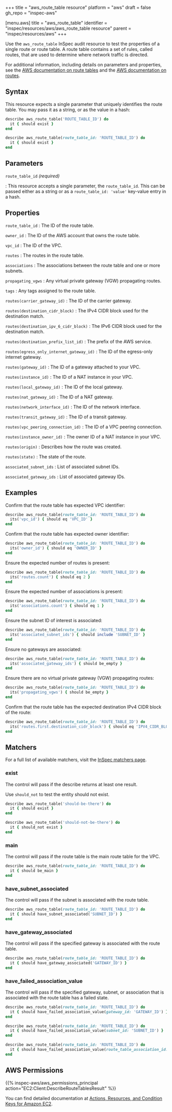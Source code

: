 +++
title = "aws_route_table resource"
platform = "aws"
draft = false
gh_repo = "inspec-aws"

[menu.aws]
title = "aws_route_table"
identifier = "inspec/resources/aws/aws_route_table resource"
parent = "inspec/resources/aws"
+++

Use the `aws_route_table` InSpec audit resource to test the properties of a single route or route table. A route table contains a set of rules, called routes, that are used to determine where network traffic is directed.

For additional information, including details on parameters and properties, see the [AWS documentation on route tables](https://docs.aws.amazon.com/AWSCloudFormation/latest/UserGuide/aws-resource-ec2-route-table.html) and the [AWS documentation on routes](https://docs.aws.amazon.com/AWSCloudFormation/latest/UserGuide/aws-resource-ec2-route.html#cfn-ec2-route-destinationcidrblock).

## Syntax

This resource expects a single parameter that uniquely identifies the route table. You may pass it as a string, or as the value in a hash:

```ruby
describe aws_route_table('ROUTE_TABLE_ID') do
  it { should exist }
end
```

```ruby
describe aws_route_table(route_table_id: 'ROUTE_TABLE_ID') do
  it { should exist }
end
```

## Parameters

`route_table_id` _(required)_

: This resource accepts a single parameter, the `route_table_id`.
  This can be passed either as a string or as a `route_table_id: 'value'` key-value entry in a hash.

## Properties

`route_table_id`
: The ID of the route table.

`owner_id`
: The ID of the AWS account that owns the route table.

`vpc_id`
: The ID of the VPC.

`routes`
: The routes in the route table.

`associations`
: The associations between the route table and one or more subnets.

`propagating_vgws`
: Any virtual private gateway (VGW) propagating routes.

`tags`
: Any tags assigned to the route table.

`routes(carrier_gateway_id)`
: The ID of the carrier gateway.

`routes(destination_cidr_block)`
: The IPv4 CIDR block used for the destination match.

`routes(destination_ipv_6_cidr_block)`
: The IPv6 CIDR block used for the destination match.

`routes(destination_prefix_list_id)`
: The prefix of the AWS service.

`routes(egress_only_internet_gateway_id)`
: The ID of the egress-only internet gateway.

`routes(gateway_id)`
: The ID of a gateway attached to your VPC.

`routes(instance_id)`
: The ID of a NAT instance in your VPC.

`routes(local_gateway_id)`
: The ID of the local gateway.

`routes(nat_gateway_id)`
: The ID of a NAT gateway.

`routes(network_interface_id)`
: The ID of the network interface.

`routes(transit_gateway_id)`
: The ID of a transit gateway.

`routes(vpc_peering_connection_id)`
: The ID of a VPC peering connection.

`routes(instance_owner_id)`
: The owner ID of a NAT instance in your VPC.

`routes(origin)`
: Describes how the route was created.

`routes(state)`
: The state of the route.

`associated_subnet_ids`
: List of associated subnet IDs.

`associated_gateway_ids`
: List of associated gateway IDs.

## Examples

Confirm that the route table has expected VPC identifier:

```ruby
describe aws_route_table(route_table_id: 'ROUTE_TABLE_ID') do
  its('vpc_id') { should eq 'VPC_ID' }
end
```

Confirm that the route table has expected owner identifier:

```ruby
describe aws_route_table(route_table_id: 'ROUTE_TABLE_ID') do
  its('owner_id') { should eq 'OWNER_ID' }
end
```

Ensure the expected number of routes is present:

```ruby
describe aws_route_table(route_table_id: 'ROUTE_TABLE_ID') do
  its('routes.count') { should eq 2 }
end
```

Ensure the expected number of associations is present:

```ruby
describe aws_route_table(route_table_id: 'ROUTE_TABLE_ID') do
  its('associations.count') { should eq 1 }
end
```

Ensure the subnet ID of interest is associated:

```ruby
describe aws_route_table(route_table_id: 'ROUTE_TABLE_ID') do
  its('associated_subnet_ids') { should include 'SUBNET_ID' }
end
```

Ensure no gateways are associated:

```ruby
describe aws_route_table(route_table_id: 'ROUTE_TABLE_ID') do
  its('associated_gateway_ids') { should be_empty }
end
```

Ensure there are no virtual private gateway (VGW) propagating routes:

```ruby
describe aws_route_table(route_table_id: 'ROUTE_TABLE_ID') do
  its('propagating_vgws') { should be_empty }
end
```

Confirm that the route table has the expected destination IPv4 CIDR block of the route:

```ruby
describe aws_route_table(route_table_id: 'ROUTE_TABLE_ID') do
  its('routes.first.destination_cidr_block') { should eq 'IPV4_CIDR_BLOCK' }
end
```

## Matchers

For a full list of available matchers, visit the [InSpec matchers page](https://www.inspec.io/docs/reference/matchers/).

### exist

The control will pass if the describe returns at least one result.

Use `should_not` to test the entity should not exist.

```ruby
describe aws_route_table('should-be-there') do
  it { should exist }
end
```

```ruby
describe aws_route_table('should-not-be-there') do
  it { should_not exist }
end
```

### main

The control will pass if the route table is the main route table for the VPC.

```ruby
describe aws_route_table(route_table_id: 'ROUTE_TABLE_ID') do
  it { should be_main }
end
```

### have_subnet_associated

The control will pass if the subnet is associated with the route table.

```ruby
describe aws_route_table(route_table_id: 'ROUTE_TABLE_ID') do
  it { should have_subnet_associated('SUBNET_ID') }
end
```

### have_gateway_associated

The control will pass if the specified gateway is associated with the route table.

```ruby
describe aws_route_table(route_table_id: 'ROUTE_TABLE_ID') do
  it { should have_gateway_associated('GATEWAY_ID') }
end
```

### have_failed_association_value

The control will pass if the specified gateway, subnet, or association that is associated with the route table has a failed state.

```ruby
describe aws_route_table(route_table_id: 'ROUTE_TABLE_ID') do
  it { should have_failed_association_value(gateway_id: 'GATEWAY_ID') }
end
```

```ruby
describe aws_route_table(route_table_id: 'ROUTE_TABLE_ID') do
  it { should have_failed_association_value(subnet_id: 'SUBNET_ID') }
end
```

```ruby
describe aws_route_table(route_table_id: 'ROUTE_TABLE_ID') do
  it { should have_failed_association_value(route_table_association_id: 'ROUTE_TABLE_ASSOCIATION_ID') }
end
```

## AWS Permissions

{{% inspec-aws/aws_permissions_principal action="EC2:Client:DescribeRouteTablesResult" %}}

You can find detailed documentation at [Actions, Resources, and Condition Keys for Amazon EC2](https://docs.aws.amazon.com/IAM/latest/UserGuide/list_amazonec2.html).
